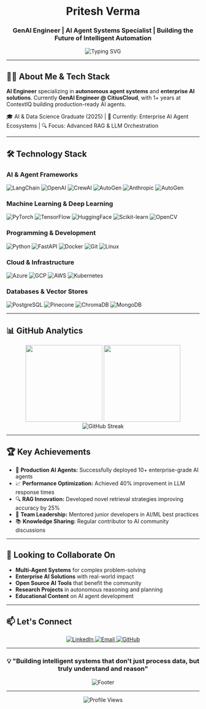 <div align="center">
  
# Pritesh Verma
### GenAI Engineer | AI Agent Systems Specialist | Building the Future of Intelligent Automation

</div>

<div align="center">
  <img src="https://readme-typing-svg.herokuapp.com?font=JetBrains+Mono&size=24&duration=3000&pause=1000&color=4A90E2&center=true&vCenter=true&width=800&lines=AI+Engineer+%7C+Autonomous+Systems+Builder;Transforming+Ideas+into+Intelligent+Solutions;Specializing+in+Multi-Agent+Architectures" alt="Typing SVG" />
</div>

---

## 👨‍💻 About Me & Tech Stack

**AI Engineer** specializing in **autonomous agent systems** and **enterprise AI solutions**. Currently **GenAI Engineer @ CitiusCloud**, with 1+ years at ContextIQ building production-ready AI agents.

🎓 AI & Data Science Graduate (2025) | 🚀 Currently: Enterprise AI Agent Ecosystems | 🔍 Focus: Advanced RAG & LLM Orchestration

---

## 🛠️ Technology Stack

### **AI & Agent Frameworks**
<p align="left">
  <img src="https://img.shields.io/badge/LangChain-1C3C3C?style=for-the-badge&logo=langchain&logoColor=white" alt="LangChain"/>
  <img src="https://img.shields.io/badge/OpenAI-412991?style=for-the-badge&logo=openai&logoColor=white" alt="OpenAI"/>
  <img src="https://img.shields.io/badge/CrewAI-FF6B6B?style=for-the-badge&logo=artificial-intelligence&logoColor=white" alt="CrewAI"/>
  <img src="https://img.shields.io/badge/AutoGen-2E7D32?style=for-the-badge&logo=microsoft&logoColor=white" alt="AutoGen"/>
  <img src="https://img.shields.io/badge/Anthropic-8B5A3C?style=for-the-badge&logo=anthropic&logoColor=white" alt="Anthropic"/>
  <img src="https://img.shields.io/badge/GoogleADK-2E7D32?style=for-the-badge&logo=microsoft&logoColor=white" alt="AutoGen"/>
</p>

### **Machine Learning & Deep Learning**
<p align="left">
  <img src="https://img.shields.io/badge/PyTorch-EE4C2C?style=for-the-badge&logo=pytorch&logoColor=white" alt="PyTorch"/>
  <img src="https://img.shields.io/badge/TensorFlow-FF6F00?style=for-the-badge&logo=tensorflow&logoColor=white" alt="TensorFlow"/>
  <img src="https://img.shields.io/badge/HuggingFace-FFD21E?style=for-the-badge&logo=huggingface&logoColor=black" alt="HuggingFace"/>
  <img src="https://img.shields.io/badge/scikit--learn-F7931E?style=for-the-badge&logo=scikit-learn&logoColor=white" alt="Scikit-learn"/>
  <img src="https://img.shields.io/badge/OpenCV-27338e?style=for-the-badge&logo=OpenCV&logoColor=white" alt="OpenCV"/>
</p>

### **Programming & Development**
<p align="left">
  <img src="https://img.shields.io/badge/Python-3776AB?style=for-the-badge&logo=python&logoColor=white" alt="Python"/>
  <img src="https://img.shields.io/badge/FastAPI-009688?style=for-the-badge&logo=fastapi&logoColor=white" alt="FastAPI"/>
  <img src="https://img.shields.io/badge/Docker-2496ED?style=for-the-badge&logo=docker&logoColor=white" alt="Docker"/>
  <img src="https://img.shields.io/badge/Git-F05032?style=for-the-badge&logo=git&logoColor=white" alt="Git"/>
  <img src="https://img.shields.io/badge/Linux-FCC624?style=for-the-badge&logo=linux&logoColor=black" alt="Linux"/>
</p>

### **Cloud & Infrastructure**
<p align="left">
  <img src="https://img.shields.io/badge/Microsoft_Azure-0078D4?style=for-the-badge&logo=microsoft-azure&logoColor=white" alt="Azure"/>
  <img src="https://img.shields.io/badge/Google_Cloud-4285F4?style=for-the-badge&logo=google-cloud&logoColor=white" alt="GCP"/>
  <img src="https://img.shields.io/badge/Amazon_AWS-FF9900?style=for-the-badge&logo=amazonaws&logoColor=white" alt="AWS"/>
  <img src="https://img.shields.io/badge/Kubernetes-326CE5?style=for-the-badge&logo=kubernetes&logoColor=white" alt="Kubernetes"/>
</p>

### **Databases & Vector Stores**
<p align="left">
  <img src="https://img.shields.io/badge/PostgreSQL-316192?style=for-the-badge&logo=postgresql&logoColor=white" alt="PostgreSQL"/>
  <img src="https://img.shields.io/badge/Pinecone-000000?style=for-the-badge&logo=pinecone&logoColor=white" alt="Pinecone"/>
  <img src="https://img.shields.io/badge/Chroma-FF6B6B?style=for-the-badge&logo=chromadb&logoColor=white" alt="ChromaDB"/>
  <img src="https://img.shields.io/badge/MongoDB-4EA94B?style=for-the-badge&logo=mongodb&logoColor=white" alt="MongoDB"/>
</p>

---

## 📊 GitHub Analytics

<div align="center">
  <img height="200em" src="https://github-readme-stats.vercel.app/api?username=priteshverma123&show_icons=true&theme=github_dark&include_all_commits=true&count_private=true&border_radius=10&bg_color=0d1117&title_color=4A90E2&icon_color=4A90E2&text_color=c9d1d9&border_color=30363d"/>
  <img height="200em" src="https://github-readme-stats.vercel.app/api/top-langs/?username=priteshverma123&layout=compact&langs_count=8&theme=github_dark&border_radius=10&bg_color=0d1117&title_color=4A90E2&text_color=c9d1d9&border_color=30363d"/>
</div>

<div align="center">
  <img src="https://github-readme-streak-stats.herokuapp.com/?user=priteshverma123&theme=github-dark-blue&border_radius=10&background=0D1117&border=30363D&stroke=4A90E2&ring=4A90E2&fire=4A90E2&currStreakLabel=4A90E2" alt="GitHub Streak"/>
</div>

---

## 🏆 Key Achievements

- 🚀 **Production AI Agents:** Successfully deployed 10+ enterprise-grade AI agents
- 📈 **Performance Optimization:** Achieved 40% improvement in LLM response times
- 🔍 **RAG Innovation:** Developed novel retrieval strategies improving accuracy by 25%
- 🤝 **Team Leadership:** Mentored junior developers in AI/ML best practices
- 📚 **Knowledge Sharing:** Regular contributor to AI community discussions

---

## 🎯 Looking to Collaborate On

- **Multi-Agent Systems** for complex problem-solving
- **Enterprise AI Solutions** with real-world impact  
- **Open Source AI Tools** that benefit the community
- **Research Projects** in autonomous reasoning and planning
- **Educational Content** on AI agent development

---

## 📫 Let's Connect

<div align="center">
  <a href="https://www.linkedin.com/in/pritesh-verma-754067263/" target="_blank">
    <img src="https://img.shields.io/badge/LinkedIn-0077B5?style=for-the-badge&logo=linkedin&logoColor=white" alt="LinkedIn"/>
  </a>
  <a href="mailto:vermapritesh74@gmail.com">
    <img src="https://img.shields.io/badge/Gmail-D14836?style=for-the-badge&logo=gmail&logoColor=white" alt="Email"/>
  </a>
  <a href="https://github.com/priteshverma123">
    <img src="https://img.shields.io/badge/GitHub-100000?style=for-the-badge&logo=github&logoColor=white" alt="GitHub"/>
  </a>
</div>

---

<div align="center">
  <h3>💡 "Building intelligent systems that don't just process data, but truly understand and reason"</h3>
  <img src="https://readme-typing-svg.herokuapp.com?font=JetBrains+Mono&size=16&duration=4000&pause=1000&color=4A90E2&center=true&vCenter=true&width=600&lines=Always+learning+%7C+Always+building+%7C+Always+innovating;Let's+shape+the+future+of+AI+together+%F0%9F%9A%80" alt="Footer"/>
</div>

---

<div align="center">
  <img src="https://komarev.com/ghpvc/?username=priteshverma123&label=Profile%20Views&color=4A90E2&style=flat-square" alt="Profile Views"/>
</div>
